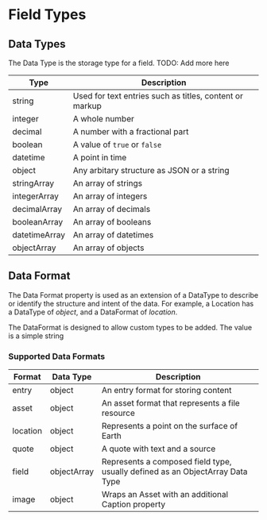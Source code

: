 # Field Types

## Data Types

The Data Type is the storage type for a field. TODO: Add more here

| Type | Description |
| ---- | ----------- |
| string | Used for text entries such as titles, content or markup |
| integer | A whole number |
| decimal | A number with a fractional part |
| boolean | A value of `true` or `false` |
| datetime | A point in time |
| object | Any arbitary structure as JSON or a string |
| stringArray | An array of strings |
| integerArray | An array of integers |
| decimalArray | An array of decimals |
| booleanArray | An array of booleans |
| datetimeArray | An array of datetimes |
| objectArray | An array of objects |

## Data Format

The Data Format property is used as an extension of a DataType to describe or identify the structure and intent of the data. For example, a Location has a DataType of *object*, and a DataFormat of *location*. 

The DataFormat is designed to allow custom types to be added. The value is a simple string

### Supported Data Formats

| Format | Data Type | Description |
| ------ | --------- | ----------- |
| entry | object | An entry format for storing content |
| asset | object | An asset format that represents a file resource |
| location | object | Represents a point on the surface of Earth |
| quote | object | A quote with text and a source |
| field | objectArray |Represents a composed field type, usually defined as an ObjectArray Data Type |
| image | object | Wraps an Asset with an additional Caption property |

